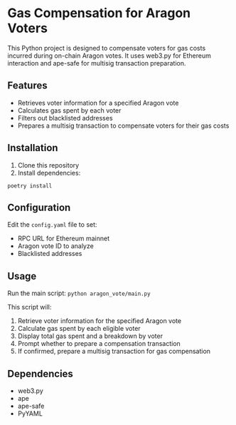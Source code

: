 # Gas Compensation for Aragon Voters

This Python project is designed to compensate voters for gas costs incurred during on-chain Aragon votes. It uses web3.py for Ethereum interaction and ape-safe for multisig transaction preparation.

## Features

- Retrieves voter information for a specified Aragon vote
- Calculates gas spent by each voter
- Filters out blacklisted addresses
- Prepares a multisig transaction to compensate voters for their gas costs

## Installation

1. Clone this repository
2. Install dependencies:

`poetry install`

## Configuration

Edit the `config.yaml` file to set:
- RPC URL for Ethereum mainnet
- Aragon vote ID to analyze
- Blacklisted addresses


## Usage

Run the main script:
`python aragon_vote/main.py`

This script will:
1. Retrieve voter information for the specified Aragon vote
2. Calculate gas spent by each eligible voter
3. Display total gas spent and a breakdown by voter
4. Prompt whether to prepare a compensation transaction
5. If confirmed, prepare a multisig transaction for gas compensation

## Dependencies

- web3.py
- ape
- ape-safe
- PyYAML

